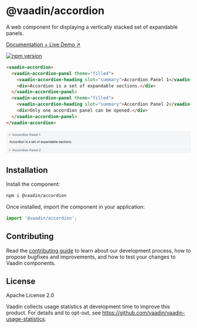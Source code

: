 # @vaadin/accordion

A web component for displaying a vertically stacked set of expandable panels.

[Documentation + Live Demo ↗](https://vaadin.com/docs/latest/components/accordion)

[![npm version](https://badgen.net/npm/v/@vaadin/accordion)](https://www.npmjs.com/package/@vaadin/accordion)

```html
<vaadin-accordion>
  <vaadin-accordion-panel theme="filled">
    <vaadin-accordion-heading slot="summary">Accordion Panel 1</vaadin-accordion-heading>
    <div>Accordion is a set of expandable sections.</div>
  </vaadin-accordion-panel>
  <vaadin-accordion-panel theme="filled">
    <vaadin-accordion-heading slot="summary">Accordion Panel 2</vaadin-accordion-heading>
    <div>Only one accordion panel can be opened.</div>
  </vaadin-accordion-panel>
</vaadin-accordion>
```

[<img src="https://raw.githubusercontent.com/vaadin/web-components/main/packages/accordion/screenshot.png" alt="Screenshot of vaadin-accordion" width="900">](https://vaadin.com/docs/latest/components/accordion)

## Installation

Install the component:

```sh
npm i @vaadin/accordion
```

Once installed, import the component in your application:

```js
import '@vaadin/accordion';
```

## Contributing

Read the [contributing guide](https://vaadin.com/docs/latest/contributing) to learn about our development process, how to propose bugfixes and improvements, and how to test your changes to Vaadin components.

## License

Apache License 2.0

Vaadin collects usage statistics at development time to improve this product.
For details and to opt-out, see https://github.com/vaadin/vaadin-usage-statistics.

